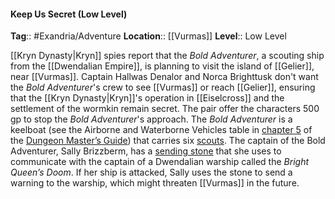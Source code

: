 #### Keep Us Secret (Low Level)
**Tag**:: #Exandria/Adventure
**Location**:: [[Vurmas]]
**Level**:: Low Level

 [[Kryn Dynasty|Kryn]] spies report that the _Bold Adventurer_, a scouting ship from the [[Dwendalian Empire]], is planning to visit the island of [[Gelier]], near [[Vurmas]]. Captain Hallwas Denalor and Norca Brighttusk don't want the _Bold Adventurer_'s crew to see [[Vurmas]] or reach [[Gelier]], ensuring that the [[Kryn Dynasty|Kryn]]'s operation in [[Eiselcross]] and the settlement of the wormkin remain secret. The pair offer the characters 500 gp to stop the _Bold Adventurer_'s approach. The _Bold Adventurer_ is a keelboat (see the Airborne and Waterborne Vehicles table in [chapter 5](https://www.dndbeyond.com/sources/dmg/adventure-environments#AirborneandWaterborneVehicles "chapter 5") of the [Dungeon Master’s Guide](https://www.dndbeyond.com/sources/dmg "Dungeon Master’s Guide")) that carries six [scouts](https://www.dndbeyond.com/monsters/scout). The captain of the Bold Adventurer, Sally Brizzberm, has a [sending stone](https://www.dndbeyond.com/magic-items/sending-stone) that she uses to communicate with the captain of a Dwendalian warship called the _Bright Queen’s Doom_. If her ship is attacked, Sally uses the stone to send a warning to the warship, which might threaten [[Vurmas]] in the future.
